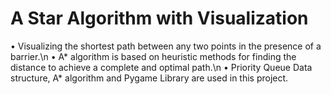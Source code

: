 # A Star Algorithm with Visualization

• Visualizing the shortest path between any two points in the presence of a barrier.\n
• A* algorithm is based on heuristic methods for finding the distance to achieve a complete and optimal path.\n
• Priority Queue Data structure, A* algorithm and Pygame Library are used in this project.
